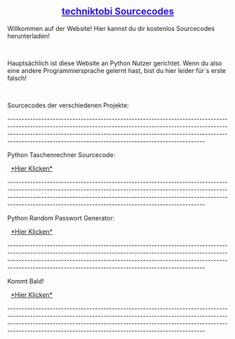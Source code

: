 <h2 style="text-align: center;"><span style="text-decoration: underline;"><span style="color: #2b16e0; text-decoration: underline;">techniktobi Sourcecodes</span></span></h2>
<p>Willkommen auf der Website! Hier kannst du dir kostenlos Sourcecodes herunterladen!</p>
&nbsp;
<p>Hauptsächlich ist diese Website an Python Nutzer gerichtet. Wenn du also eine andere Programmiersprache gelernt hast, bist du hier leider für´s erste falsch!</p>
&nbsp;
<p>Sourcecodes der verschiedenen Projekte:</p>
<p>----------------------------------------------------------------------------------------------------------------------------------------------------------------------------------------------------------------------------------------------------------------------------------------------------------------</p>
<p>Python Taschenrechner Sourcecode:</p>
&nbsp;
<a href="https://gist.github.com/techniktobi-dev/0a9c38156e027e4660e863a6f1728362#file-python-taschenrechner">*Hier Klicken*</a>
<p>----------------------------------------------------------------------------------------------------------------------------------------------------------------------------------------------------------------------------------------------------------------------------------------------------------------</p>
<p>Python Random Passwort Generator:</p>
&nbsp;
<a href="https://gist.github.com/techniktobi-dev/a8e56b8246c99a27b7f44cc677c5b19d#file-python-random-passwort-generator">*Hier Klicken*</a>
<p>----------------------------------------------------------------------------------------------------------------------------------------------------------------------------------------------------------------------------------------------------------------------------------------------------------------</p>
<p>Kommt Bald!</p>
&nbsp;
<a href="">*Hier Klicken*</a>
<p>----------------------------------------------------------------------------------------------------------------------------------------------------------------------------------------------------------------------------------------------------------------------------------------------------------------</p>

</ul>
